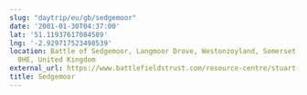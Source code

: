 ```yaml
---
slug: "daytrip/eu/gb/sedgemoor"
date: '2001-01-30T04:37:00'
lat: '51.11937617084589'
lng: '-2.929717523498539'
location: Battle of Sedgemoor, Langmoor Drove, Westonzoyland, Somerset, England, TA7
  0HE, United Kingdom
external_url: https://www.battlefieldstrust.com/resource-centre/stuart-rebellions/battleview.asp?BattleFieldId=37
title: Sedgemoor
---
```



